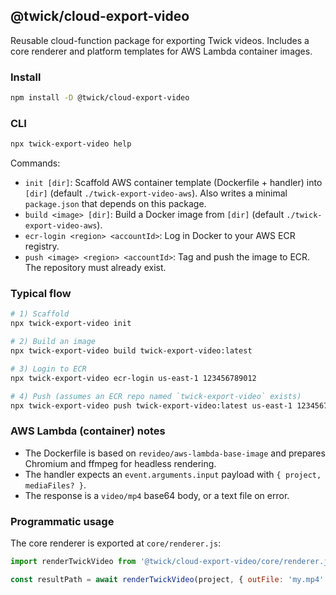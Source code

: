 ## @twick/cloud-export-video

Reusable cloud-function package for exporting Twick videos. Includes a core renderer and platform templates for AWS Lambda container images.

### Install

```bash
npm install -D @twick/cloud-export-video
```

### CLI

```bash
npx twick-export-video help
```

Commands:

- `init [dir]`: Scaffold AWS container template (Dockerfile + handler) into `[dir]` (default `./twick-export-video-aws`). Also writes a minimal `package.json` that depends on this package.
- `build <image> [dir]`: Build a Docker image from `[dir]` (default `./twick-export-video-aws`).
- `ecr-login <region> <accountId>`: Log in Docker to your AWS ECR registry.
- `push <image> <region> <accountId>`: Tag and push the image to ECR. The repository must already exist.

### Typical flow

```bash
# 1) Scaffold
npx twick-export-video init

# 2) Build an image
npx twick-export-video build twick-export-video:latest

# 3) Login to ECR
npx twick-export-video ecr-login us-east-1 123456789012

# 4) Push (assumes an ECR repo named `twick-export-video` exists)
npx twick-export-video push twick-export-video:latest us-east-1 123456789012
```

### AWS Lambda (container) notes

- The Dockerfile is based on `revideo/aws-lambda-base-image` and prepares Chromium and ffmpeg for headless rendering.
- The handler expects an `event.arguments.input` payload with `{ project, mediaFiles? }`.
- The response is a `video/mp4` base64 body, or a text file on error.

### Programmatic usage

The core renderer is exported at `core/renderer.js`:

```js
import renderTwickVideo from '@twick/cloud-export-video/core/renderer.js';

const resultPath = await renderTwickVideo(project, { outFile: 'my.mp4' });
```


